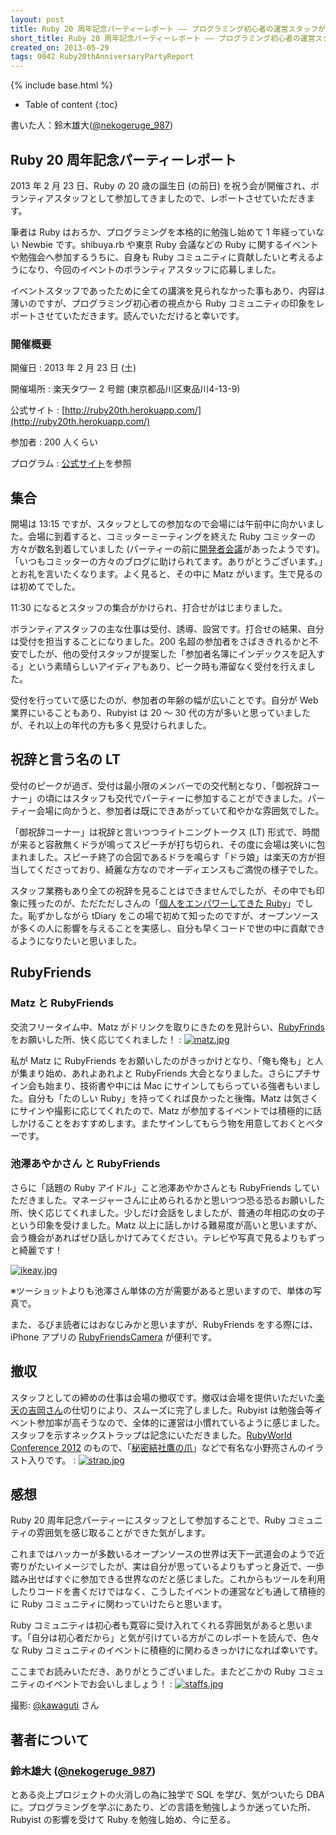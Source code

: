 ```yaml
---
layout: post
title: Ruby 20 周年記念パーティーレポート ―― プログラミング初心者の運営スタッフが見た Ruby コミュニティ
short_title: Ruby 20 周年記念パーティーレポート ―― プログラミング初心者の運営スタッフが見た Ruby コミュニティ
created_on: 2013-05-29
tags: 0042 Ruby20thAnniversaryPartyReport
---
```

{% include base.html %}


* Table of content
{:toc}


書いた人：鈴木雄大([@nekogeruge_987](http://twitter.com/nekogeruge_987))

## Ruby 20 周年記念パーティーレポート

2013 年 2 月 23 日、Ruby の 20 歳の誕生日 (の前日) を祝う会が開催され、ボランティアスタッフとして参加してきましたので、レポートさせていただきます。

筆者は Ruby はおろか、プログラミングを本格的に勉強し始めて 1 年経っていない Newbie です。shibuya.rb や東京 Ruby 会議などの Ruby に関するイベントや勉強会へ参加するうちに、自身も Ruby コミュニティに貢献したいと考えるようになり、今回のイベントのボランティアスタッフに応募しました。 

イベントスタッフであったために全ての講演を見られなかった事もあり、内容は薄いのですが、プログラミング初心者の視点から Ruby コミュニティの印象をレポートさせていただきます。読んでいただけると幸いです。

### 開催概要

開催日
:  2013 年 2 月 23 日 (土)

開催場所
:  楽天タワー 2 号館 (東京都品川区東品川4-13-9)

公式サイト
:  [http://ruby20th.herokuapp.com/](http://ruby20th.herokuapp.com/)

参加者
:  200 人くらい

プログラム
:  [公式サイト](http://ruby20th.herokuapp.com/)を参照

## 集合

開場は 13:15 ですが、スタッフとしての参加なので会場には午前中に向かいました。会場に到着すると、コミッターミーティングを終えた Ruby コミッターの方々が数名到着していました (パーティーの前に[開発者会議](http://bugs.ruby-lang.org/projects/ruby/wiki/DevelopersMeeting20130223Japan)があったようです)。「いつもコミッターの方々のブログに助けられてます。ありがとうございます。」とお礼を言いたくなります。よく見ると、その中に Matz がいます。生で見るのは初めてでした。

11:30 になるとスタッフの集合がかけられ、打合せがはじまりました。

ボランティアスタッフの主な仕事は受付、誘導、設営です。打合せの結果、自分は受付を担当することになりました。200 名超の参加者をさばききれるかと不安でしたが、他の受付スタッフが提案した「参加者名簿にインデックスを記入する」という素晴らしいアイディアもあり、ピーク時も滞留なく受付を行えました。

受付を行っていて感じたのが、参加者の年齢の幅が広いことです。自分が Web 業界にいることもあり、Rubyist は 20 〜 30 代の方が多いと思っていましたが、それ以上の年代の方も多く見受けられました。

## 祝辞と言う名の LT

受付のピークが過ぎ、受付は最小限のメンバーでの交代制となり、「御祝辞コーナー」の頃にはスタッフも交代でパーティーに参加することができました。パーティー会場に向かうと、参加者は既にできあがっていて和やかな雰囲気でした。

「御祝辞コーナー」は祝辞と言いつつライトニングトークス (LT) 形式で、時間が来ると容赦無くドラが鳴ってスピーチが打ち切られ、その度に会場は笑いに包まれました。スピーチ終了の合図であるドラを鳴らす「ドラ娘」は楽天の方が担当してくださっており、綺麗な方なのでオーディエンスもご満悦の様子でした。

スタッフ業務もあり全ての祝辞を見ることはできませんでしたが、その中でも印象に残ったのが、ただただしさんの「[個人をエンパワーしてきた Ruby](http://prezi.com/ck2izwxb4rvp/ruby-ruby-20lt-/)」でした。恥ずかしながら tDiary をこの場で初めて知ったのですが、オープンソースが多くの人に影響を与えることを実感し、自分も早くコードで世の中に貢献できるようになりたいと思いました。

## RubyFriends

### Matz と RubyFriends

交流フリータイム中、Matz がドリンクを取りにきたのを見計らい、[RubyFrinds](http://rubyfriends.com/) をお願いした所、快く応じてくれました！
: [![matz.jpg]({{base}}{{site.baseurl}}/images/0042-Ruby20thAnniversaryPartyReport/matz.jpg)](http://instagram.com/p/WELiSDn9RR/)

私が Matz に RubyFriends をお願いしたのがきっかけとなり、「俺も俺も」と人が集まり始め、あれよあれよと RubyFriends 大会となりました。さらにプチサイン会も始まり、技術書や中には Mac にサインしてもらっている強者もいました。自分も「たのしい Ruby」を持ってくれば良かったと後悔。Matz は気さくにサインや撮影に応じてくれたので、Matz が参加するイベントでは積極的に話しかけることをおすすめします。またサインしてもらう物を用意しておくとベターです。

### 池澤あやかさん と RubyFriends

さらに「話題の Ruby アイドル」こと池澤あやかさんとも RubyFriends していただきました。マネージャーさんに止められるかと思いつつ恐る恐るお願いした所、快く応じてくれました。少しだけ会話をしましたが、普通の年相応の女の子という印象を受けました。Matz 以上に話しかける難易度が高いと思いますが、会う機会があればぜひ話しかけてみてください。テレビや写真で見るよりもずっと綺麗です！

[![ikeay.jpg]({{base}}{{site.baseurl}}/images/0042-Ruby20thAnniversaryPartyReport/ikeay.jpg)](http://instagram.com/p/WETqBLn9Xm/)

※ツーショットよりも池澤さん単体の方が需要があると思いますので、単体の写真で。

また、るびま読者にはおなじみかと思いますが、RubyFriends をする際には、iPhone アプリの [RubyFriendsCamera](http://satococoa.github.com/blog/2013/02/25/rubyfriendscamera/) が便利です。

## 撤収

スタッフとしての締めの仕事は会場の撤収です。撤収は会場を提供いただいた[楽天の吉岡さん](http://d.hatena.ne.jp/hyoshiok/)の仕切りにより、スムーズに完了しました。Rubyist は勉強会等イベント参加率が高そうなので、全体的に運営は小慣れているように感じました。スタッフを示すネックストラップは記念にいただきました。[RubyWorld Conference 2012](http://www.rubyworld-conf.org/ja/) のもので、「[秘密結社鷹の爪](http://xn--u9j429qiq1a.jp/)」などで有名な小野亮さんのイラスト入りです。
: [![strap.jpg]({{base}}{{site.baseurl}}/images/0042-Ruby20thAnniversaryPartyReport/strap.jpg)](http://instagram.com/p/XwOHo1n9So/)

## 感想

Ruby 20 周年記念パーティーにスタッフとして参加することで、Ruby コミュニティの雰囲気を感じ取ることができた気がします。

これまではハッカーが多数いるオープンソースの世界は天下一武道会のようで近寄りがたいイメージでしたが、実は自分が思っているよりもずっと身近で、一歩踏み出せばすぐに参加できる世界なのだと感じました。これからもツールを利用したりコードを書くだけではなく、こうしたイベントの運営なども通して積極的に Ruby コミュニティに関わっていけたらと思います。

Ruby コミュニティは初心者も寛容に受け入れてくれる雰囲気があると思います。「自分は初心者だから」と気が引けている方がこのレポートを読んで、色々な Ruby コミュニティのイベントに積極的に関わるきっかけになれば幸いです。

ここまでお読みいただき、ありがとうございました。またどこかの Ruby コミュニティのイベントでお会いしましょう！
: [![staffs.jpg]({{base}}{{site.baseurl}}/images/0042-Ruby20thAnniversaryPartyReport/staffs.jpg)](http://instagram.com/p/WERk7JImMK/)

撮影: [@kawaguti](http://twitter.com/kawaguti) さん

## 著者について

### 鈴木雄大 ([@nekogeruge_987](https://twitter.com/nekogeruge_987))

とある炎上プロジェクトの火消しの為に独学で SQL を学び、気がついたら DBA に。プログラミングを学ぶにあたり、どの言語を勉強しようか迷っていた所、Rubyist の影響を受けて Ruby を勉強し始め、今に至る。


